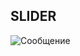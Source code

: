## SLIDER
<img align="center" src="https://images.unsplash.com/photo-1632235317286-c07b79dc542a?ixid=MnwxMjA3fDB8MHxwaG90by1wYWdlfHx8fGVufDB8fHx8&ixlib=rb-1.2.1&auto=format&fit=crop&w=3782&q=80" alt="Сообщение">